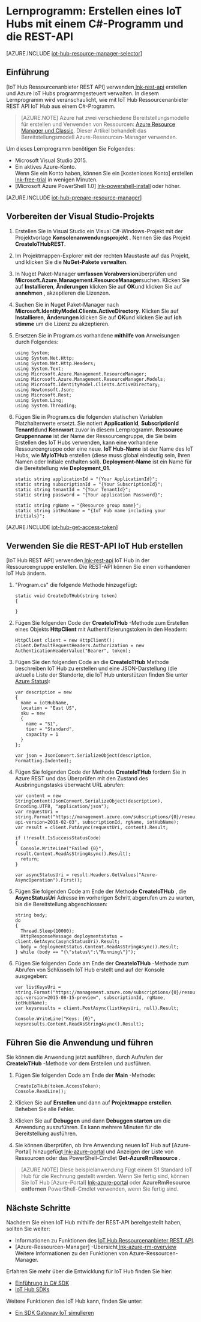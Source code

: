 <properties
    pageTitle="Ein IoT Hub mithilfe der REST-API erstellen | Microsoft Azure"
    description="Folgen Sie dieser Anleitung zum Einstieg in die REST-API IoT Hub zu erstellen."
    services="iot-hub"
    documentationCenter=".net"
    authors="dominicbetts"
    manager="timlt"
    editor=""/>

<tags
     ms.service="iot-hub"
     ms.devlang="dotnet"
     ms.topic="article"
     ms.tgt_pltfrm="na"
     ms.workload="na"
     ms.date="08/16/2016"
     ms.author="dobett"/>

# <a name="tutorial-create-an-iot-hub-using-a-c-program-and-the-rest-api"></a>Lernprogramm: Erstellen eines IoT Hubs mit einem C#-Programm und die REST-API

[AZURE.INCLUDE [iot-hub-resource-manager-selector](../../includes/iot-hub-resource-manager-selector.md)]

## <a name="introduction"></a>Einführung

[IoT Hub Ressourcenanbieter REST API] verwenden[ lnk-rest-api] erstellen und Azure IoT Hubs programmgesteuert verwalten. In diesem Lernprogramm wird veranschaulicht, wie mit IoT Hub Ressourcenanbieter REST API IoT Hub aus einem C#-Programm.

> [AZURE.NOTE] Azure hat zwei verschiedene Bereitstellungsmodelle für erstellen und Verwenden von Ressourcen: [Azure Resource Manager und Classic](../resource-manager-deployment-model.md).  Dieser Artikel behandelt das Bereitstellungsmodell Azure-Ressourcen-Manager verwenden.

Um dieses Lernprogramm benötigen Sie Folgendes:

- Microsoft Visual Studio 2015.
- Ein aktives Azure-Konto. <br/>Wenn Sie ein Konto haben, können Sie ein [kostenloses Konto] erstellen[ lnk-free-trial] in wenigen Minuten.
- [Microsoft Azure PowerShell 1.0] [ lnk-powershell-install] oder höher.

[AZURE.INCLUDE [iot-hub-prepare-resource-manager](../../includes/iot-hub-prepare-resource-manager.md)]

## <a name="prepare-your-visual-studio-project"></a>Vorbereiten der Visual Studio-Projekts

1. Erstellen Sie in Visual Studio ein Visual C#-Windows-Projekt mit der Projektvorlage **Konsolenanwendungsprojekt** . Nennen Sie das Projekt **CreateIoTHubREST**.

2. Im Projektmappen-Explorer mit der rechten Maustaste auf das Projekt, und klicken Sie die **NuGet-Pakete verwalten**.

3. In Nuget Paket-Manager **umfassen Vorabversion**überprüfen und **Microsoft.Azure.Management.ResourceManager**suchen. Klicken Sie auf **Installieren**, **Änderungen** klicken Sie auf **OK**und klicken Sie auf **annehmen** , akzeptieren die Lizenzen.

4. Suchen Sie in Nuget Paket-Manager nach **Microsoft.IdentityModel.Clients.ActiveDirectory**.  Klicken Sie auf **Installieren**, **Änderungen** klicken Sie auf **OK**und klicken Sie auf **ich stimme** um die Lizenz zu akzeptieren.

6. Ersetzen Sie in Program.cs vorhandene **mithilfe von** Anweisungen durch Folgendes:

    ```
    using System;
    using System.Net.Http;
    using System.Net.Http.Headers;
    using System.Text;
    using Microsoft.Azure.Management.ResourceManager;
    using Microsoft.Azure.Management.ResourceManager.Models;
    using Microsoft.IdentityModel.Clients.ActiveDirectory;
    using Newtonsoft.Json;
    using Microsoft.Rest;
    using System.Linq;
    using System.Threading;
    ```
    
7. Fügen Sie in Program.cs die folgenden statischen Variablen Platzhalterwerte ersetzt. Sie notiert **ApplicationId**, **SubscriptionId** **TenantId**und **Kennwort** zuvor in diesem Lernprogramm. **Ressource Gruppenname** ist der Name der Ressourcengruppe, die Sie beim Erstellen des IoT Hubs verwenden, kann eine vorhandene Ressourcengruppe oder eine neue. **IoT Hub-Name** ist der Name des IoT Hubs, wie **MyIoTHub** erstellen (diese muss global eindeutig sein, Ihren Namen oder Initiale enthalten soll). **Deployment-Name** ist ein Name für die Bereitstellung wie **Deployment_01**.

    ```
    static string applicationId = "{Your ApplicationId}";
    static string subscriptionId = "{Your SubscriptionId}";
    static string tenantId = "{Your TenantId}";
    static string password = "{Your application Password}";
    
    static string rgName = "{Resource group name}";
    static string iotHubName = "{IoT Hub name including your initials}";
    ```

[AZURE.INCLUDE [iot-hub-get-access-token](../../includes/iot-hub-get-access-token.md)]

## <a name="use-the-rest-api-to-create-an-iot-hub"></a>Verwenden Sie die REST-API IoT Hub erstellen

[IoT Hub REST API] verwenden[ lnk-rest-api] IoT Hub in der Ressourcengruppe erstellen. Die REST-API können Sie einen vorhandenen IoT Hub ändern.

1. "Program.cs" die folgende Methode hinzugefügt:
    
    ```
    static void CreateIoTHub(string token)
    {
        
    }
    ```

2. Fügen Sie folgenden Code der **CreateIoTHub** -Methode zum Erstellen eines Objekts **HttpClient** mit Authentifizierungstoken in den Headern:

    ```
    HttpClient client = new HttpClient();
    client.DefaultRequestHeaders.Authorization = new AuthenticationHeaderValue("Bearer", token);
    ```

3. Fügen Sie den folgenden Code an die **CreateIoTHub** Methode beschreiben IoT Hub zu erstellen und eine JSON-Darstellung (die aktuelle Liste der Standorte, die IoT Hub unterstützen finden Sie unter [Azure Status][lnk-status]):

    ```
    var description = new
    {
      name = iotHubName,
      location = "East US",
      sku = new
      {
        name = "S1",
        tier = "Standard",
        capacity = 1
      }
    };
    
    var json = JsonConvert.SerializeObject(description, Formatting.Indented);
    ```

4. Fügen Sie folgenden Code der Methode **CreateIoTHub** fordern Sie in Azure REST und das Überprüfen mit den Zustand des Ausbringungstasks überwacht URL abrufen:

    ```
    var content = new StringContent(JsonConvert.SerializeObject(description), Encoding.UTF8, "application/json");
    var requestUri = string.Format("https://management.azure.com/subscriptions/{0}/resourcegroups/{1}/providers/Microsoft.devices/IotHubs/{2}?api-version=2016-02-03", subscriptionId, rgName, iotHubName);
    var result = client.PutAsync(requestUri, content).Result;
      
    if (!result.IsSuccessStatusCode)
    {
      Console.WriteLine("Failed {0}", result.Content.ReadAsStringAsync().Result);
      return;
    }
    
    var asyncStatusUri = result.Headers.GetValues("Azure-AsyncOperation").First();
    ```

5. Fügen Sie folgenden Code am Ende der Methode **CreateIoTHub** , die **AsyncStatusUri** Adresse im vorherigen Schritt abgerufen um zu warten, bis die Bereitstellung abgeschlossen:

    ```
    string body;
    do
    {
      Thread.Sleep(10000);
      HttpResponseMessage deploymentstatus = client.GetAsync(asyncStatusUri).Result;
      body = deploymentstatus.Content.ReadAsStringAsync().Result;
    } while (body == "{\"status\":\"Running\"}");
    ```

6. Fügen Sie folgenden Code am Ende der **CreateIoTHub** -Methode zum Abrufen von Schlüsseln IoT Hub erstellt und auf der Konsole ausgegeben:

    ```
    var listKeysUri = string.Format("https://management.azure.com/subscriptions/{0}/resourceGroups/{1}/providers/Microsoft.Devices/IotHubs/{2}/IoTHubKeys/listkeys?api-version=2015-08-15-preview", subscriptionId, rgName, iotHubName);
    var keysresults = client.PostAsync(listKeysUri, null).Result;
    
    Console.WriteLine("Keys: {0}", keysresults.Content.ReadAsStringAsync().Result);
    ```
    
## <a name="complete-and-run-the-application"></a>Führen Sie die Anwendung und führen

Sie können die Anwendung jetzt ausführen, durch Aufrufen der **CreateIoTHub** -Methode vor dem Erstellen und ausführen.

1. Fügen Sie folgenden Code am Ende der **Main** -Methode:

    ```
    CreateIoTHub(token.AccessToken);
    Console.ReadLine();
    ```
    
2. Klicken Sie auf **Erstellen** und dann auf **Projektmappe erstellen**. Beheben Sie alle Fehler.

3. Klicken Sie auf **Debuggen** und dann **Debuggen starten** um die Anwendung auszuführen. Es kann mehrere Minuten für die Bereitstellung ausführen.

4. Sie können überprüfen, ob Ihre Anwendung neuen IoT Hub auf [Azure-Portal] hinzugefügt[ lnk-azure-portal] und Anzeigen der Liste von Ressourcen oder das PowerShell-Cmdlet **Get-AzureRmResource** .

> [AZURE.NOTE] Diese beispielanwendung Fügt einem S1 Standard IoT Hub für die Rechnung gestellt werden. Wenn Sie fertig sind, können Sie IoT Hub [Azure-Portal] [ lnk-azure-portal] oder **AzureRmResource entfernen** PowerShell-Cmdlet verwenden, wenn Sie fertig sind.

## <a name="next-steps"></a>Nächste Schritte

Nachdem Sie einen IoT Hub mithilfe der REST-API bereitgestellt haben, sollten Sie weiter:

- Informationen zu Funktionen des [IoT Hub Ressourcenanbieter REST API][lnk-rest-api].
- [Azure-Ressourcen-Manager] -Übersicht[ lnk-azure-rm-overview] Weitere Informationen zu den Funktionen von Azure-Ressourcen-Manager.

Erfahren Sie mehr über die Entwicklung für IoT Hub finden Sie hier:

- [Einführung in C# SDK][lnk-c-sdk]
- [IoT Hub SDKs][lnk-sdks]

Weitere Funktionen des IoT Hub kann, finden Sie unter:

- [Ein SDK Gateway IoT simulieren][lnk-gateway]

<!-- Links -->
[lnk-free-trial]: https://azure.microsoft.com/pricing/free-trial/
[lnk-azure-portal]: https://portal.azure.com/
[lnk-status]: https://azure.microsoft.com/status/
[lnk-powershell-install]: ../powershell-install-configure.md
[lnk-rest-api]: https://msdn.microsoft.com/library/mt589014.aspx
[lnk-azure-rm-overview]: ../azure-resource-manager/resource-group-overview.md

[lnk-c-sdk]: iot-hub-device-sdk-c-intro.md
[lnk-sdks]: iot-hub-devguide-sdks.md

[lnk-gateway]: iot-hub-linux-gateway-sdk-simulated-device.md
